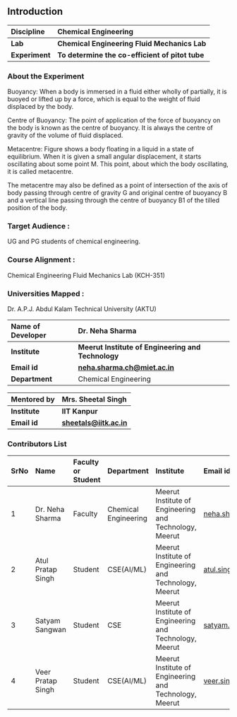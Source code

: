 ## Introduction


<b>Discipline | <b>Chemical Engineering
:--|:--|
<b> Lab | <b> Chemical Engineering Fluid Mechanics Lab
<b> Experiment|     <b> To determine the co-efficient of pitot tube

### About the Experiment 

Buoyancy: 
When a body is immersed in a fluid either wholly of partially, it is buoyed or lifted up by a force, which is equal to the weight of fluid displaced by the body.

Centre of Buoyancy: The point of application of the force of buoyancy on the body is known as the centre of buoyancy. It is always the centre of gravity of the volume of fluid displaced.

Metacentre: Figure shows a body floating in a liquid in a state of equilibrium. When it is given a small angular displacement, it starts oscillating about some point M. This point, about which the body oscillating, it is called metacentre. 

The metacentre may also be defined as a point of intersection of the axis of body passing through centre of gravity G and original centre of buoyancy B and a vertical line passing through the centre of buoyancy B1 of the tilled position of the body. 


### Target Audience :
UG and PG students of chemical engineering.

### Course Alignment : 
Chemical Engineering Fluid Mechanics Lab (KCH-351)

### Universities Mapped :
Dr. A.P.J. Abdul Kalam Technical University (AKTU)

<b>Name of Developer | <b>  Dr. Neha Sharma
:--|:--|
<b> Institute | <b> Meerut Institute of Engineering and Technology
<b> Email id|     <b>  neha.sharma.ch@miet.ac.in
<b> Department |  Chemical Engineering

<b>Mentored by | <b> Mrs. Sheetal Singh
:--|:--|
<b> Institute | <b> IIT Kanpur 
<b> Email id|     <b> sheetals@iitk.ac.in


### Contributors List

SrNo | Name | Faculty or Student | Department| Institute | Email id
:--|:--|:--|:--|:--|:--|
1 | Dr. Neha Sharma | Faculty | Chemical Engineering | Meerut Institute of Engineering and Technology, Meerut | neha.sharma.ch@miet.ac.in
2 | Atul Pratap Singh | Student| CSE(AI/ML) | Meerut Institute of Engineering and Technology, Meerut | atul.singh.cseaiml.2020@miet.ac.in
3 | Satyam Sangwan | Student | CSE | Meerut Institute of Engineering and Technology, Meerut | satyam.sangwan.cse.2020@miet.ac.in
4 | Veer Pratap Singh | Student | CSE(AI/ML) | Meerut Institute of Engineering and Technology, Meerut | veer.singh.cseaiml.2020@miet.ac.in

